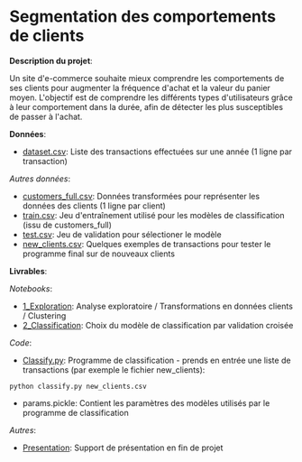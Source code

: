 # Segmentation des comportements de clients

**Description du projet**:

Un site d'e-commerce souhaite mieux comprendre les comportements de ses clients pour augmenter la fréquence d'achat et la valeur 
du panier moyen. 
L'objectif est de comprendre les différents types d'utilisateurs grâce à leur comportement dans la durée, afin de détecter les plus 
susceptibles de passer à l'achat.

**Données**:
* [dataset.csv](dataset.csv): Liste des transactions effectuées sur une année (1 ligne par transaction)

*Autres données*:
* [customers_full.csv](customers_full.csv): Données transformées pour représenter les données des clients (1 ligne par client)
* [train.csv](train.csv): Jeu d'entraînement utilisé pour les modèles de classification (issu de customers_full)
* [test.csv](test.csv): Jeu de validation pour sélectioner le modèle
* [new_clients.csv](new_clients.csv): Quelques exemples de transactions pour tester le programme final sur de nouveaux clients

**Livrables**:

*Notebooks*:
* [1_Exploration](1_Exploration.ipynb): Analyse exploratoire / Transformations en données clients / Clustering
* [2_Classification](2_Classification.ipynb): Choix du modèle de classification par validation croisée

*Code*:
* [Classify.py](classify.py): Programme de classification - prends en entrée une liste de transactions (par exemple le fichier new_clients):
```
python classify.py new_clients.csv
```
* params.pickle: Contient les paramètres des modèles utilisés par le programme de classification

*Autres*:
* [Presentation](Presentation.pdf): Support de présentation en fin de projet
